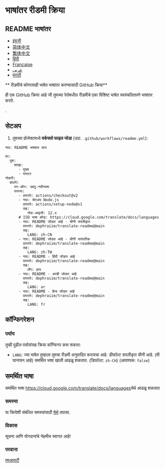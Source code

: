 # भाषांतर रीडमी क्रिया

## README भाषांतर
- [इंग्रजी](README.md)
- [简体中文](README.zh-CN.md)
- [繁体中文](README.zh-TW.md)
- [हिंदी](README.hi.md)
- [Française](README.fr.md)
- [عربى](README.ar.md)
- [मराठी](README.mr.md)

** रीडमीचे कोणत्याही भाषेत भाषांतर करण्यासाठी GitHub क्रिया**

ही एक GitHub क्रिया आहे जी तुमच्या रेपोमधील रीडमीचे एका विशिष्ट भाषेत स्वयंचलितपणे भाषांतर करते.

.

## सेटअप

1. तुमच्या प्रोजेक्टमध्ये **वर्कफ्लो फाइल जोडा** (उदा. `.github/workflows/readme.yml`):
```
नाव: README भाषांतर करा

वर:
  पुश:
    शाखा:
      - मुख्य
      - मास्टर
नोकरी:
  बांधणे:
    रन-ऑन: उबंटू-नवीनतम
    पायऱ्या:
      - वापरते: actions/checkout@v2
      - नाव: सेटअप Node.js
        वापरते: actions/setup-node@v1
        सह:
          नोड-आवृत्ती: 12.x
      # ISO भाषा कोड: https://cloud.google.com/translate/docs/languages
      - नाव: README जोडत आहे - चीनी सरलीकृत
        वापरते: dephraiim/translate-readme@main
        सह:
          LANG: zh-CN
      - नाव: README जोडत आहे - चीनी पारंपारिक
        वापरते: dephraiim/translate-readme@main
        सह:
          LANG: zh-TW
      - नाव: README - हिंदी जोडत आहे
        वापरते: dephraiim/translate-readme@main
        सह:
          लँग: हाय
      - नाव: README - अरबी जोडत आहे
        वापरते: dephraiim/translate-readme@main
        सह:
          LANG: ar
      - नाव: README - फ्रेंच जोडत आहे
        वापरते: dephraiim/translate-readme@main
        सह:
          LANG: fr
```

## कॉन्फिगरेशन

### पर्याय

तुम्ही पुढील पर्यायांसह क्रिया कॉन्फिगर करू शकता:

- `LANG`: ज्या भाषेत तुम्हाला तुमचा रीडमी अनुवादित करायचा आहे. डीफॉल्ट सरलीकृत चीनी आहे. (मी घानायन आहे) समर्थित भाषा खाली आढळू शकतात.
  (डिफॉल्ट: `zh-CH`) (आवश्यक: `false`)

## समर्थित भाषा

समर्थित भाषा https://cloud.google.com/translate/docs/languages ​​येथे आढळू शकतात

### समस्या

या क्रियेशी संबंधित समस्यांसाठी [येथे](https://github.com/dephraiim/translate-readme/issues/1) तपासा.

### विकास

सूचना आणि योगदानांचे नेहमीच स्वागत आहे!

### परवाना

[एमआयटी](./परवाना)
